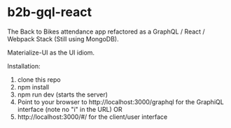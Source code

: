# b2b-gql-react
The Back to Bikes attendance app refactored as a GraphQL / React / Webpack Stack (Still using MongoDB).

Materialize-UI as the UI idiom.

Installation:
1) clone this repo
2) npm install
3) npm run dev (starts the server)
4) Point to your browser to http://localhost:3000/graphql for the GraphiQL interface (note no "i" in the URL) OR
5) http://localhost:3000/#/ for the client/user interface

